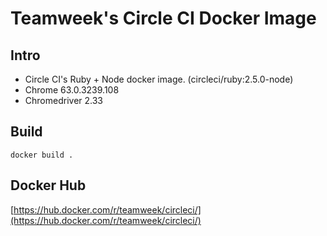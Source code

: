 # Teamweek's Circle CI Docker Image

## Intro
- Circle CI's Ruby + Node docker image. (circleci/ruby:2.5.0-node)
- Chrome 63.0.3239.108
- Chromedriver 2.33

## Build
`docker build .`

## Docker Hub
[https://hub.docker.com/r/teamweek/circleci/](https://hub.docker.com/r/teamweek/circleci/)
